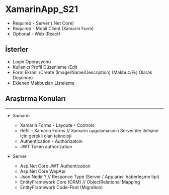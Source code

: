 # XamarinApp_S21

- Required - Server (.Net Core)
- Required - Mobil Client (Xamarin Form)
- Optional - Web (React)


İsterler 
------------------------------------------------------------------------------------------------------
 - Login Operasyonu 
 - Kullanıcı Profil Düzenleme /Edit
 - Form Ekranı /Create (İmage/Name/Description) (Makbuz/Fiş Olarak Düşünün)
 - Eklenen Makbuzları Listeleme



## Araştırma Konuları 
------------------------------------------------------------------------------------------------------
 - Xamarin 
   - Xamarin Forms - Layoute - Controls
   - Refit - Xamarin Forms  //  Xamarin uygulamasının Server iler iletişimi için gerekli olan teknoloji
   - Authentication - Authorizatoin 
   - JWT Token authorization

 - Server
   - Asp.Net Core JWT Authentication
   - Asp.Net Core WepApi
   - Json Nedir ? // Responce Type (Server / App arası haberleşme tipi)
   - EntityFramework Core (ORM) // ObjectRelational Mapping
   - EntityFramework  Code-First (Migration)

